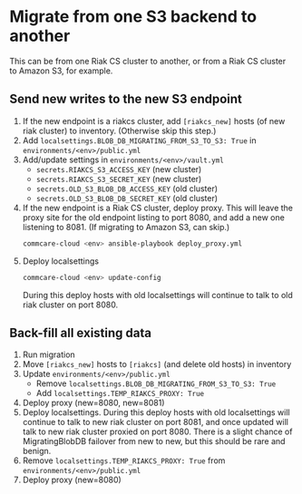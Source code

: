 # Migrate from one S3 backend to another

This can be from one Riak CS cluster to another,
or from a Riak CS cluster to Amazon S3, for example.

## Send new writes to the new S3 endpoint

1. If the new endpoint is a riakcs cluster,
   add `[riakcs_new]` hosts (of new riak cluster) to inventory.
   (Otherwise skip this step.)
2. Add `localsettings.BLOB_DB_MIGRATING_FROM_S3_TO_S3: True`
   in `environments/<env>/public.yml`
3. Add/update settings in `environments/<env>/vault.yml`
   - `secrets.RIAKCS_S3_ACCESS_KEY` (new cluster)
   - `secrets.RIAKCS_S3_SECRET_KEY` (new cluster)
   - `secrets.OLD_S3_BLOB_DB_ACCESS_KEY` (old cluster)
   - `secrets.OLD_S3_BLOB_DB_SECRET_KEY` (old cluster)
4. If the new endpoint is a Riak CS cluster, deploy proxy.
   This will leave the proxy site for the old endpoint listing to port 8080,
   and add a new one listening to 8081. (If migrating to Amazon S3, can skip.)
    ```bash
    commcare-cloud <env> ansible-playbook deploy_proxy.yml
    ```
5. Deploy localsettings
    ```bash
    commcare-cloud <env> update-config
    ```
   During this deploy hosts with old localsettings will continue to talk
   to old riak cluster on port 8080.

## Back-fill all existing data

1. Run migration
2. Move `[riakcs_new]` hosts to `[riakcs]` (and delete old hosts) in inventory
3. Update `environments/<env>/public.yml`
   - Remove `localsettings.BLOB_DB_MIGRATING_FROM_S3_TO_S3: True`
   - Add    `localsettings.TEMP_RIAKCS_PROXY: True`
4. Deploy proxy (new=8080, new=8081)
5. Deploy localsettings.
   During this deploy hosts with old localsettings will continue to talk
   to new riak cluster on port 8081, and once updated will talk to new riak
   cluster proxied on port 8080. There is a slight chance of MigratingBlobDB
   failover from new to new, but this should be rare and benign.
6. Remove `localsettings.TEMP_RIAKCS_PROXY: True` from `environments/<env>/public.yml`
7. Deploy proxy (new=8080)

